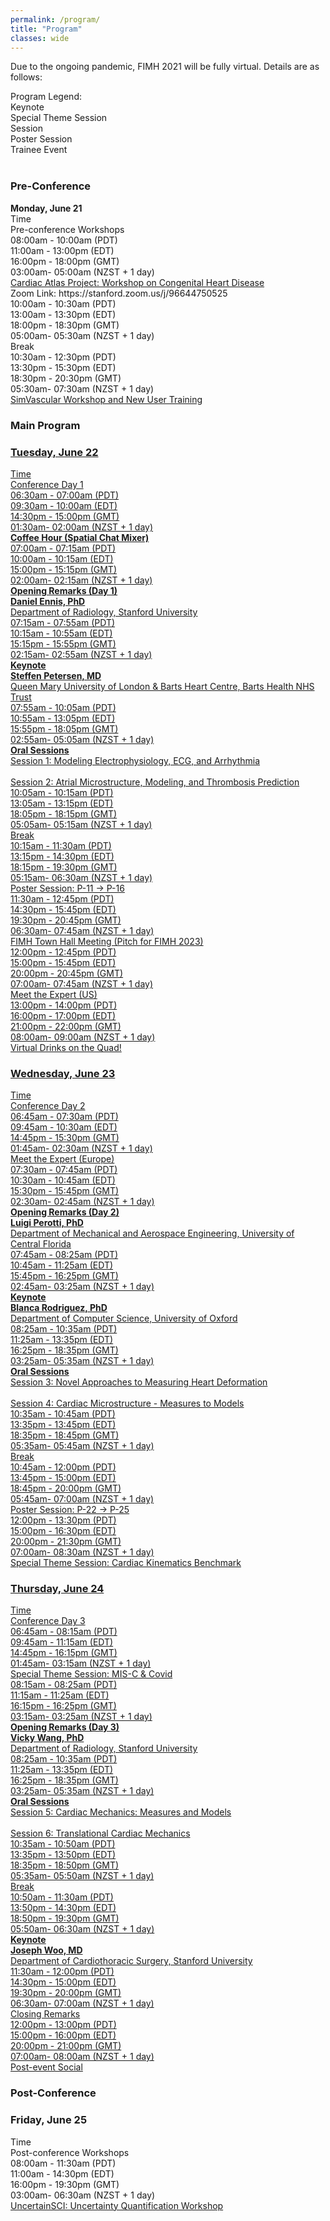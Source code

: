 ```yaml
---
permalink: /program/
title: "Program"
classes: wide
---
```


Due to the ongoing pandemic, FIMH 2021 will be fully virtual. Details are as follows:

<div class="legend"><span class="smaller">Program Legend: <br>
	<div class="square-keynote">Keynote</div>
	<div class="square-special">Special Theme Session</div>
	<div class="square-session">Session</div>
	<div class="square-poster">Poster Session</div>
	<div class="square-trainee">Trainee Event</div>
	</span>
</div>
<br>
<h3>Pre-Conference</h3>
<div class="day">
<b class="date">Monday, June 21</b>
	<div class="row">
		<div class="cell-narrow headers">Time</div><div class="cell headers">Pre-conference Workshops</div>
	</div>
	<div class="row">
		<div class="cell-narrow">08:00am - 10:00am (PDT)<br><span class="smaller">11:00am - 13:00pm (EDT)<br>16:00pm - 18:00pm (GMT)<br>03:00am- 05:00am (NZST + 1 day)</span></div><div class="cell"><a href="../../assets/FIMH CAP Workshop Programme_Final.pdf" download="FIMH CAP Workshop Programme_Final">Cardiac Atlas Project: Workshop on Congenital Heart Disease</a></div>
	</div>
	<div class="row">
		<div class="cell">Zoom Link: https://stanford.zoom.us/j/96644750525</div>
	</div>	
	<div class="row">
		<div class="cell-narrow">10:00am - 10:30am (PDT)<br><span class="smaller">13:00am - 13:30pm (EDT)<br>18:00pm - 18:30pm (GMT)<br>05:00am- 05:30am (NZST + 1 day)</span></div><div class="cell">Break</div>
	</div>
	<div class="row">
		<div class="cell-narrow">10:30am - 12:30pm (PDT)<br><span class="smaller">13:30pm - 15:30pm (EDT)<br>18:30pm - 20:30pm (GMT)<br>05:30am- 07:30am (NZST + 1 day)</span></div><div class="cell"><a href="http://www.simvascular.org/" target="_blank">SimVascular Workshop and New User Training</a></div>
</div>

<h3>Main Program</h3>
<div class="day"><a href="/program/day1/">
<h3 class="date">Tuesday, June 22</h3>
	<div class="row">
		<div class="cell-narrow headers">Time</div><div class="cell headers">Conference Day 1</div>
	</div>
	<div class="row">
		<div class="cell-narrow">06:30am - 07:00am (PDT)<br><span class="smaller">09:30am - 10:00am (EDT)<br>14:30pm - 15:00pm (GMT)<br>01:30am- 02:00am (NZST + 1 day)</span></div><div class="cell"><b>Coffee Hour (Spatial Chat Mixer)</b></div>
	</div>	
	<div class="row">
		<div class="cell-narrow">07:00am - 07:15am (PDT)<br><span class="smaller">10:00am - 10:15am (EDT)<br>15:00pm - 15:15pm (GMT)<br>02:00am- 02:15am (NZST + 1 day)</span></div><div class="cell"><b>Opening Remarks (Day 1)</b><br><b>Daniel Ennis, PhD</b><br>Department of Radiology, Stanford University<br></div>
	</div>
	<div class="row">
		<div class="cell-narrow">07:15am - 07:55am (PDT)<br><span class="smaller">10:15am - 10:55am (EDT)<br>15:15pm - 15:55pm (GMT)<br>02:15am- 02:55am (NZST + 1 day)</span></div><div class="cell keynote"><b>Keynote</b><br><b>Steffen Petersen, MD</b><br>Queen Mary University of London &amp; Barts Heart Centre, Barts Health NHS Trust</div>
	</div>	
	<div class="row">
		<div class="cell-narrow">07:55am - 10:05am (PDT)<br><span class="smaller">10:55am - 13:05pm (EDT)<br>15:55pm - 18:05pm (GMT)<br>02:55am- 05:05am (NZST + 1 day)</span></div><div class="cell session"><b>Oral Sessions</b><br>Session 1: Modeling Electrophysiology, ECG, and Arrhythmia<br><br>Session 2: Atrial Microstructure, Modeling, and Thrombosis Prediction</div>
	</div>
	<div class="row">
		<div class="cell-narrow">10:05am - 10:15am (PDT)<br><span class="smaller">13:05am - 13:15pm (EDT)<br>18:05pm - 18:15pm (GMT)<br>05:05am- 05:15am (NZST + 1 day)</span></div><div class="cell">Break</div>
	</div>
	<div class="row">
		<div class="cell-narrow">10:15am - 11:30am (PDT)<br><span class="smaller">13:15pm - 14:30pm (EDT)<br>18:15pm - 19:30pm (GMT)<br>05:15am- 06:30am (NZST + 1 day)</span></div><div class="cell poster">Poster Session: P-11 -> P-16 </div>
	</div>		
	<div class="row">
		<div class="cell-narrow">11:30am - 12:45pm (PDT)<br><span class="smaller">14:30pm - 15:45pm (EDT)<br>19:30pm - 20:45pm (GMT)<br>06:30am- 07:45am (NZST + 1 day)</span></div><div class="cell">FIMH Town Hall Meeting (Pitch for FIMH 2023)</div>
	</div>	
	<div class="row">
		<div class="cell-narrow">12:00pm - 12:45pm (PDT)<br><span class="smaller">15:00pm - 15:45pm (EDT)<br>20:00pm - 20:45pm (GMT)<br>07:00am- 07:45am (NZST + 1 day)</span></div><div class="cell trainee">Meet the Expert (US)</div>
	</div>	
	<div class="row">
		<div class="cell-narrow">13:00pm - 14:00pm (PDT)<br><span class="smaller">16:00pm - 17:00pm (EDT)<br>21:00pm - 22:00pm (GMT)<br>08:00am- 09:00am (NZST + 1 day)</span></div><div class="cell">Virtual Drinks on the Quad!</div>
	</div>		
</a></div>
<div class="day"><a href="/program/day2/">
<h3 class="date">Wednesday, June 23</h3>
	<div class="row">
		<div class="cell-narrow headers">Time</div><div class="cell headers">Conference Day 2</div>
	</div>
	<div class="row">
		<div class="cell-narrow">06:45am - 07:30am (PDT)<br><span class="smaller">09:45am - 10:30am (EDT)<br>14:45pm - 15:30pm (GMT)<br>01:45am- 02:30am (NZST + 1 day)</span></div><div class="cell trainee">Meet the Expert (Europe)</div>
	</div>
	<div class="row">
		<div class="cell-narrow">07:30am - 07:45am (PDT)<br><span class="smaller">10:30am - 10:45am (EDT)<br>15:30pm - 15:45pm (GMT)<br>02:30am- 02:45am (NZST + 1 day)</span></div><div class="cell"><b>Opening Remarks (Day 2)</b><br><b>Luigi Perotti, PhD</b><br>Department of Mechanical and Aerospace Engineering, University of Central Florida<br></div>
	</div>
	<div class="row">
		<div class="cell-narrow">07:45am - 08:25am (PDT)<br><span class="smaller">10:45am - 11:25am (EDT)<br>15:45pm - 16:25pm (GMT)<br>02:45am- 03:25am (NZST + 1 day)</span></div><div class="cell keynote"><b>Keynote</b><br><b>Blanca Rodriguez, PhD</b><br>Department of Computer Science, University of Oxford<br></div>
	</div>	
	<div class="row">
		<div class="cell-narrow">08:25am - 10:35am (PDT)<br><span class="smaller">11:25am - 13:35pm (EDT)<br>16:25pm - 18:35pm (GMT)<br>03:25am- 05:35am (NZST + 1 day)</span></div><div class="cell session"><b>Oral Sessions</b><br>Session 3: Novel Approaches to Measuring Heart Deformation<br><br>Session 4: Cardiac Microstructure - Measures to Models</div>
	</div>
	<div class="row">
		<div class="cell-narrow">10:35am - 10:45am (PDT)<br><span class="smaller">13:35pm - 13:45pm (EDT)<br>18:35pm - 18:45pm (GMT)<br>05:35am- 05:45am (NZST + 1 day)</span></div><div class="cell">Break</div>
	</div>
	<div class="row">
		<div class="cell-narrow">10:45am - 12:00pm (PDT)<br><span class="smaller">13:45pm - 15:00pm (EDT)<br>18:45pm - 20:00pm (GMT)<br>05:45am- 07:00am (NZST + 1 day)</span></div><div class="cell poster">Poster Session: P-22 -> P-25 </div>
	</div>		
	<div class="row">
		<div class="cell-narrow">12:00pm - 13:30pm (PDT)<br><span class="smaller">15:00pm - 16:30pm (EDT)<br>20:00pm - 21:30pm (GMT)<br>07:00am- 08:30am (NZST + 1 day)</span></div><div class="cell special">Special Theme Session: Cardiac Kinematics Benchmark</div>
	</div>	</a>		
</div>

<div class="day"><a href="/program/day3/">
<h3 class="date">Thursday, June 24</h3>
	<div class="row">
		<div class="cell-narrow headers">Time</div><div class="cell headers">Conference Day 3</div>
	</div>
	<div class="row">
		<div class="cell-narrow">06:45am - 08:15am (PDT)<br><span class="smaller">09:45am - 11:15am (EDT)<br>14:45pm - 16:15pm (GMT)<br>01:45am- 03:15am (NZST + 1 day)</span></div><div class="cell special">Special Theme Session: MIS-C &amp; Covid</div>
	</div>
	<div class="row">
		<div class="cell-narrow">08:15am - 08:25am (PDT)<br><span class="smaller">11:15am - 11:25am (EDT)<br>16:15pm - 16:25pm (GMT)<br>03:15am- 03:25am (NZST + 1 day)</span></div><div class="cell"><b>Opening Remarks (Day 3) </b><br><b>Vicky Wang, PhD</b><br>Department of Radiology, Stanford University<br></div>
	</div>
	<div class="row">
		<div class="cell-narrow">08:25am - 10:35am (PDT)<br><span class="smaller">11:25am - 13:35pm (EDT)<br>16:25pm - 18:35pm (GMT)<br>03:25am- 05:35am (NZST + 1 day)</span></div><div class="cell session"><b>Oral Sessions</b><br>Session 5: Cardiac Mechanics: Measures and Models<br><br>Session 6: Translational Cardiac Mechanics</div>
	</div>
	<div class="row">
		<div class="cell-narrow">10:35am - 10:50am (PDT)<br><span class="smaller">13:35pm - 13:50pm (EDT)<br>18:35pm - 18:50pm (GMT)<br>05:35am- 05:50am (NZST + 1 day)</span></div><div class="cell">Break</div>
	</div>
	<div class="row">
		<div class="cell-narrow">10:50am - 11:30am (PDT)<br><span class="smaller">13:50pm - 14:30pm (EDT)<br>18:50pm - 19:30pm (GMT)<br>05:50am- 06:30am (NZST + 1 day)</span></div><div class="cell keynote"><b>Keynote</b><br><b>Joseph Woo, MD</b><br>Department of Cardiothoracic Surgery, Stanford University</div>
	</div>		
	<div class="row">
		<div class="cell-narrow">11:30am - 12:00pm (PDT)<br><span class="smaller">14:30pm - 15:00pm (EDT)<br>19:30pm - 20:00pm (GMT)<br>06:30am- 07:00am (NZST + 1 day)</span></div><div class="cell">Closing Remarks</div>
	</div>	
	<div class="row">
		<div class="cell-narrow">12:00pm - 13:00pm (PDT)<br><span class="smaller">15:00pm - 16:00pm (EDT)<br>20:00pm - 21:00pm (GMT)<br>07:00am- 08:00am (NZST + 1 day)</span></div><div class="cell">Post-event Social</div>
	</div>	
</a>
</div>

<h3>Post-Conference</h3>
<div class="day">
<h3 class="date">Friday, June 25</h3>
	<div class="row">
		<div class="cell-narrow headers">Time</div><div class="cell headers">Post-conference Workshops</div>
	</div>
	<div class="row">
		<div class="cell-narrow">08:00am - 11:30am (PDT)<br><span class="smaller">11:00am - 14:30pm (EDT)<br>16:00pm - 19:30pm (GMT)<br>03:00am- 06:30am (NZST + 1 day)</span></div><div class="cell"><a href="https://www.sci.utah.edu/uqworkshop-2021.html" target="_blank">UncertainSCI: Uncertainty Quantification Workshop</a></div>
	</div>
</div>
